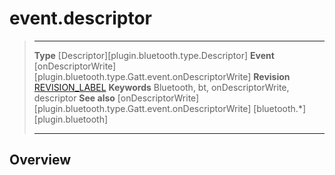 # event.descriptor

> --------------------- ------------------------------------------------------------------------------------------
> __Type__              [Descriptor][plugin.bluetooth.type.Descriptor]
> __Event__             [onDescriptorWrite][plugin.bluetooth.type.Gatt.event.onDescriptorWrite]
> __Revision__          [REVISION_LABEL](REVISION_URL)
> __Keywords__          Bluetooth, bt, onDescriptorWrite, descriptor
> __See also__          [onDescriptorWrite][plugin.bluetooth.type.Gatt.event.onDescriptorWrite]
>						[bluetooth.*][plugin.bluetooth]
> --------------------- ------------------------------------------------------------------------------------------

## Overview